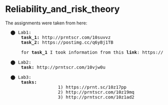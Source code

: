 # Reliability_and_risk_theory

The assignments were taken from here:

  <pre>
  ⬤ Lab1: 
      <b>task_1:</b> http://prntscr.com/10suvvz 
      <b>task_2:</b> https://postimg.cc/q6yBj1TB 
      
      for <b>task_1</b> I took information from this <b>link</b>: https://aegis4048.github.io/comprehensive_confidence_intervals_for_python_developers#python_ci_mean
      
  ⬤ Lab2: 
      <b>task:</b> http://prntscr.com/10vjw0u
      
  ⬤ Lab3: 
      <b>tasks:</b> 
                    1) https://prnt.sc/10z17pp
                    2) http://prntscr.com/10z19mq
                    3) http://prntscr.com/10z1ad2</pre>
